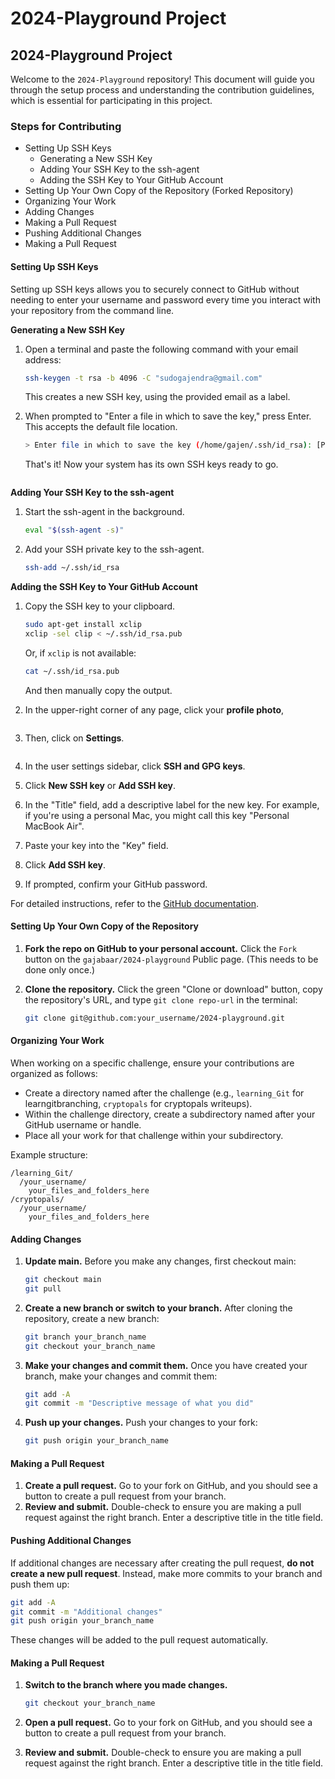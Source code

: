 # 2024-Playground Project

## 2024-Playground Project

Welcome to the `2024-Playground` repository! This document will guide you through the setup process and understanding the contribution guidelines, which is essential for participating in this project.

### Steps for Contributing

* Setting Up SSH Keys
  * Generating a New SSH Key
  * Adding Your SSH Key to the ssh-agent
  * Adding the SSH Key to Your GitHub Account
* Setting Up Your Own Copy of the Repository (Forked Repository)
* Organizing Your Work
* Adding Changes
* Making a Pull Request
* Pushing Additional Changes
* Making a Pull Request

#### Setting Up SSH Keys

Setting up SSH keys allows you to securely connect to GitHub without needing to enter your username and password every time you interact with your repository from the command line.

**Generating a New SSH Key**

1.  Open a terminal and paste the following command with your email address:

    ```bash
    ssh-keygen -t rsa -b 4096 -C "sudogajendra@gmail.com"
    ```

    This creates a new SSH key, using the provided email as a label.
2.  When prompted to "Enter a file in which to save the key," press Enter. This accepts the default file location.

    ```bash
    > Enter file in which to save the key (/home/gajen/.ssh/id_rsa): [Press enter]
    ```

    That's it! Now your system has its own SSH keys ready to go.

<figure><img src=".gitbook/assets/Generating a New SSH Key 0.png" alt=""><figcaption></figcaption></figure>

**Adding Your SSH Key to the ssh-agent**

1.  Start the ssh-agent in the background.

    ```bash
    eval "$(ssh-agent -s)"
    ```
2.  Add your SSH private key to the ssh-agent.

    ```bash
    ssh-add ~/.ssh/id_rsa
    ```

**Adding the SSH Key to Your GitHub Account**

1.  Copy the SSH key to your clipboard.

    ```bash
    sudo apt-get install xclip
    xclip -sel clip < ~/.ssh/id_rsa.pub
    ```

    Or, if `xclip` is not available:

    ```bash
    cat ~/.ssh/id_rsa.pub
    ```

    And then manually copy the output.
2.  In the upper-right corner of any page, click your **profile photo**,

    <figure><img src=".gitbook/assets/Adding the SSH Key to Your GitHub Account 1.png" alt=""><figcaption></figcaption></figure>
3.  Then, click on  **Settings**.

    <figure><img src=".gitbook/assets/Adding the SSH Key to Your GitHub Account 2.png" alt=""><figcaption></figcaption></figure>
4. In the user settings sidebar, click **SSH and GPG keys**.
5. Click **New SSH key** or **Add SSH key**.
6. In the "Title" field, add a descriptive label for the new key. For example, if you're using a personal Mac, you might call this key "Personal MacBook Air".
7. Paste your key into the "Key" field.
8. Click **Add SSH key**.
9. If prompted, confirm your GitHub password.

For detailed instructions, refer to the [GitHub documentation](https://docs.github.com/en/authentication/connecting-to-github-with-ssh).

#### Setting Up Your Own Copy of the Repository

1. **Fork the repo on GitHub to your personal account.** Click the `Fork` button on the `gajabaar/2024-playground` Public page. (This needs to be done only once.)
2.  **Clone the repository.** Click the green "Clone or download" button, copy the repository's URL, and type `git clone repo-url` in the terminal:

    ```bash
    git clone git@github.com:your_username/2024-playground.git
    ```

#### Organizing Your Work

When working on a specific challenge, ensure your contributions are organized as follows:

* Create a directory named after the challenge (e.g., `learning_Git` for learngitbranching, `cryptopals` for cryptopals writeups).
* Within the challenge directory, create a subdirectory named after your GitHub username or handle.
* Place all your work for that challenge within your subdirectory.

Example structure:

```
/learning_Git/
  /your_username/
    your_files_and_folders_here
/cryptopals/
  /your_username/
    your_files_and_folders_here
```

#### Adding Changes

1.  **Update main.** Before you make any changes, first checkout main:

    ```bash
    git checkout main
    git pull
    ```
2.  **Create a new branch or switch to your branch.** After cloning the repository, create a new branch:

    ```bash
    git branch your_branch_name
    git checkout your_branch_name
    ```
3.  **Make your changes and commit them.** Once you have created your branch, make your changes and commit them:

    ```bash
    git add -A
    git commit -m "Descriptive message of what you did"
    ```
4.  **Push up your changes.** Push your changes to your fork:

    ```bash
    git push origin your_branch_name
    ```

#### Making a Pull Request

1. **Create a pull request.** Go to your fork on GitHub, and you should see a button to create a pull request from your branch.
2. **Review and submit.** Double-check to ensure you are making a pull request against the right branch. Enter a descriptive title in the title field.

#### Pushing Additional Changes

If additional changes are necessary after creating the pull request, **do not create a new pull request**. Instead, make more commits to your branch and push them up:

```bash
git add -A
git commit -m "Additional changes"
git push origin your_branch_name
```

These changes will be added to the pull request automatically.

#### Making a Pull Request

1.  **Switch to the branch where you made changes.**

    ```bash
    git checkout your_branch_name
    ```
2. **Open a pull request.** Go to your fork on GitHub, and you should see a button to create a pull request from your branch.
3. **Review and submit.** Double-check to ensure you are making a pull request against the right branch. Enter a descriptive title in the title field.
